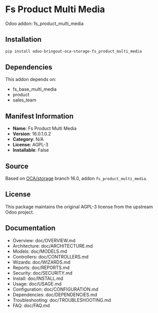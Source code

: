 # Fs Product Multi Media

Odoo addon: fs_product_multi_media

## Installation

```bash
pip install odoo-bringout-oca-storage-fs_product_multi_media
```

## Dependencies

This addon depends on:
- fs_base_multi_media
- product
- sales_team

## Manifest Information

- **Name**: Fs Product Multi Media
- **Version**: 16.0.1.0.2
- **Category**: N/A
- **License**: AGPL-3
- **Installable**: False

## Source

Based on [OCA/storage](https://github.com/OCA/storage) branch 16.0, addon `fs_product_multi_media`.

## License

This package maintains the original AGPL-3 license from the upstream Odoo project.

## Documentation

- Overview: doc/OVERVIEW.md
- Architecture: doc/ARCHITECTURE.md
- Models: doc/MODELS.md
- Controllers: doc/CONTROLLERS.md
- Wizards: doc/WIZARDS.md
- Reports: doc/REPORTS.md
- Security: doc/SECURITY.md
- Install: doc/INSTALL.md
- Usage: doc/USAGE.md
- Configuration: doc/CONFIGURATION.md
- Dependencies: doc/DEPENDENCIES.md
- Troubleshooting: doc/TROUBLESHOOTING.md
- FAQ: doc/FAQ.md
